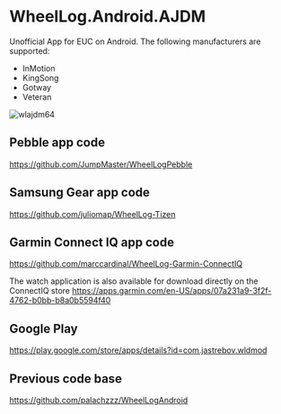 # WheelLog.Android.AJDM

Unofficial App for EUC on Android. 
The following manufacturers are supported:
- InMotion
- KingSong
- Gotway
- Veteran

![wlajdm64](https://user-images.githubusercontent.com/73445930/97120898-337c2400-1723-11eb-8c75-fd51b41a8b9e.jpg)

## Pebble app code

https://github.com/JumpMaster/WheelLogPebble

## Samsung Gear app code

https://github.com/juliomap/WheelLog-Tizen

## Garmin Connect IQ app code

https://github.com/marccardinal/WheelLog-Garmin-ConnectIQ

The watch application is also available for download directly on the ConnectIQ store https://apps.garmin.com/en-US/apps/07a231a9-3f2f-4762-b0bb-b8a0b5594f40

## Google Play

https://play.google.com/store/apps/details?id=com.jastrebov.wldmod


## Previous code base

https://github.com/palachzzz/WheelLogAndroid

